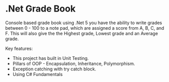 # .Net Grade Book

Console based grade book using .Net 5 you have the ability to write grades between 0 - 100 to a note pad, which are assigned a score from A, B, C, and F.
This will also give the the Highest grade, Lowest grade and an Average grade.

Key features:
* This project has built in Unit Testing.
* Pillars of OOP - Encapsulation, Inheritance, Polymorphism.
* Exception catching with try catch block.
* Using C# Fundamentals
